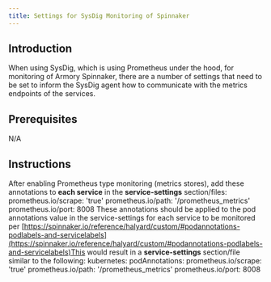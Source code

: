 ```yaml
---
title: Settings for SysDig Monitoring of Spinnaker
---
```


## Introduction
When using SysDig, which is using Prometheus under the hood, for monitoring of Armory Spinnaker, there are a number of settings that need to be set to inform the SysDig agent how to communicate with the metrics endpoints of the services.

## Prerequisites
N/A

## Instructions
After enabling Prometheus type monitoring (metrics stores), add these annotations to **each service** in the **service-settings** section/files:
prometheus.io/scrape: 'true'
prometheus.io/path: '/prometheus_metrics'
prometheus.io/port: 8008
These annotations should be applied to the pod annotations value in the service-settings for each service to be monitored per [https://spinnaker.io/reference/halyard/custom/#podannotations-podlabels-and-servicelabels](https://spinnaker.io/reference/halyard/custom/#podannotations-podlabels-and-servicelabels)This would result in a **service-settings** section/file similar to the following:
kubernetes:
  podAnnotations:
    prometheus.io/scrape: 'true'
    prometheus.io/path: '/prometheus_metrics'
    prometheus.io/port: 8008

